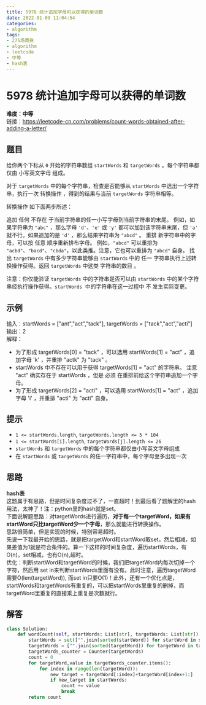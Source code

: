 ```yaml
---
title: 5978 统计追加字母可以获得的单词数
date: 2022-01-09 11:04:54
categories: 
- algorithm
tags:
- 275场周赛
- algorithm
- leetcode
- 中等
- hash表
---
```

# 5978 统计追加字母可以获得的单词数
**难度：中等**  
链接：https://leetcode-cn.com/problems/count-words-obtained-after-adding-a-letter/
## 题目
给你两个下标从 `0` 开始的字符串数组 `startWords` 和 `targetWords` 。每个字符串都仅由 小写英文字母 组成。

对于 `targetWords` 中的每个字符串，检查是否能够从 `startWords` 中选出一个字符串，执行一次 转换操作 ，得到的结果与当前 `targetWords` 字符串相等。

转换操作 如下面两步所述：

追加 任何 不存在 于当前字符串的任一小写字母到当前字符串的末尾。
例如，如果字符串为 `"abc"` ，那么字母 `'d'`、`'e'` 或 `'y'` 都可以加到该字符串末尾，但 `'a'` 就不行。如果追加的是 `'d'` ，那么结果字符串为 `"abcd"` 。
重排 新字符串中的字母，可以按 任意 顺序重新排布字母。
例如，`"abcd"` 可以重排为 `"acbd"`、`"bacd"`、`"cbda"`，以此类推。注意，它也可以重排为 `"abcd"` 自身。
找出 `targetWords` 中有多少字符串能够由 `startWords` 中的 任一 字符串执行上述转换操作获得。返回 `targetWords` 中这类 字符串的数目 。

注意：你仅能验证 `targetWords` 中的字符串是否可以由 `startWords` 中的某个字符串经执行操作获得。`startWords`  中的字符串在这一过程中 不 发生实际变更。

## 示例
输入：startWords = ["ant","act","tack"], targetWords = ["tack","act","acti"]  
输出：2  
解释：  
- 为了形成 targetWords[0] = "tack" ，可以选用 startWords[1] = "act" ，追加字母 'k' ，并重排 "actk" 为 "tack" 。
- startWords 中不存在可以用于获得 targetWords[1] = "act" 的字符串。
  注意 "act" 确实存在于 startWords ，但是 必须 在重排前给这个字符串追加一个字母。
- 为了形成 targetWords[2] = "acti" ，可以选用 startWords[1] = "act" ，追加字母 'i' ，并重排 "acti" 为 "acti" 自身。

## 提示
+ `1 <= startWords.length`, `targetWords.length <= 5 * 104`
+ `1 <= startWords[i].length`, `targetWords[j].length <= 26`
+ `startWords` 和 `targetWords` 中的每个字符串都仅由小写英文字母组成
+ 在 `startWords` 或 `targetWords` 的任一字符串中，每个字母至多出现一次

## 思路
**hash表**  
这题属于有思路，但是时间复杂度过不了，一直超时！到最后看了题解里的hash用法，太神了！注：python里的hash就是set。  
下面说解题思路：对targetWords进行遍历，**对于每一个targetWord，如果有startWord只比targetWord少一个字母**，那么就能进行转换操作。  
思路很简单，但是实现的时候，特别容易超时。  
先说一下我最开始的思路，就是把targetWord和startWord取set，然后相减，如果差值为1就是符合条件的。算一下这样的时间复杂度，遍历startWords，有O(n)，set相减，也有O(n),超时。  
优化：判断startWord和targetWord的时候，我们把targetWord内每次切掉一个字符，然后用 set in来判断startWords里面有没有。此时注意，遍历targetWord需要O(len(targetWord)), 而set in只要O(1)！此外，还有一个优化点是，startWords和targetWords有重复的，可以把startWords里重复的删掉，而targetWord里重复的直接乘上重复是次数就行。


## 解答
``` python
class Solution:
    def wordCount(self, startWords: List[str], targetWords: List[str]) -> int:
        startWords = set(["".join(sorted(startWord)) for startWord in startWords])
        targetWords = ["".join(sorted(targetWord)) for targetWord in targetWords]
        targetWords_counter = Counter(targetWords)
        count = 0
        for targetWord,value in targetWords_counter.items():
            for index in range(len(targetWord)):
                new_target = targetWord[:index]+targetWord[index+1:]
                if new_target in startWords:
                    count += value
                    break       
        return count
```
